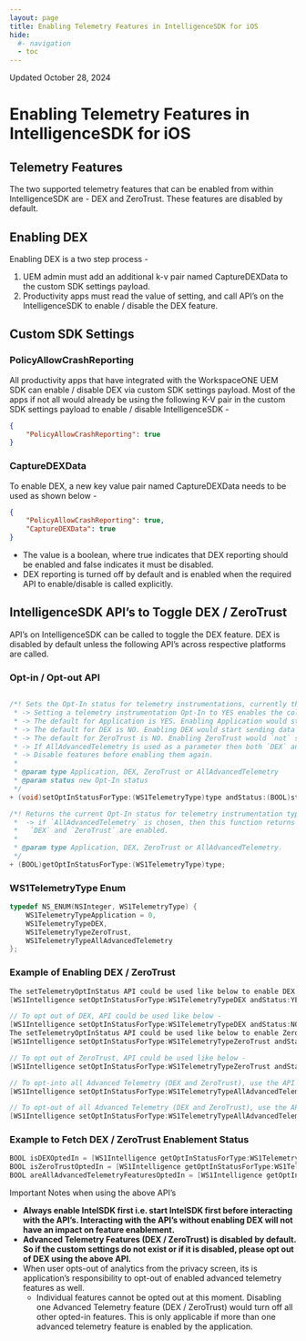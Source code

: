 ```yaml
---
layout: page
title: Enabling Telemetry Features in IntelligenceSDK for iOS
hide:
  #- navigation
  - toc
---
```


Updated October 28, 2024

# Enabling Telemetry Features in IntelligenceSDK for iOS

## Telemetry Features


The two supported telemetry features that can be enabled from within IntelligenceSDK are - DEX and ZeroTrust. These features are disabled by default.

## Enabling DEX

Enabling DEX is a two step process - 

1. UEM admin must add an additional k-v pair named CaptureDEXData to the custom SDK settings payload.
1. Productivity apps must read the value of setting, and call API’s on the IntelligenceSDK to enable / disable the DEX feature. 

## Custom SDK Settings

### PolicyAllowCrashReporting

All productivity apps that have integrated with the WorkspaceONE UEM SDK can enable / disable DEX via custom SDK settings payload. Most of the apps if not all would already be using the following K-V pair in the custom SDK settings payload to enable / disable IntelligenceSDK - 

```json
{ 
    "PolicyAllowCrashReporting": true
}
```

### CaptureDEXData

To enable DEX, a new key value pair named CaptureDEXData needs to be used as shown below - 

```JSON
{
    "PolicyAllowCrashReporting": true,
    "CaptureDEXData": true
}
```

- The value is a boolean, where true indicates that DEX reporting should be enabled and false indicates it must be disabled. 
- DEX reporting is turned off by default and is enabled when the required API to enable/disable is called explicitly. 


## IntelligenceSDK API’s to Toggle DEX / ZeroTrust

API’s on IntelligenceSDK can be called to toggle the DEX feature. DEX is disabled by default unless the following API’s across respective platforms are called.
 
### Opt-in / Opt-out API

```Objective-C

/*! Sets the Opt-In status for telemetry instrumentations, currently the options are Application, DEX,  ZeroTrust or AllAdvancedTelemetry.
 * -> Setting a telemetry instrumentation Opt-In to YES enables the collection of telemetry data.
 * -> The default for Application is YES. Enabling Application would start sending data to the Intelligence backend.
 * -> The default for DEX is NO. Enabling DEX would start sending data to the Intelligence backend.
 * -> The default for ZeroTrust is NO. Enabling ZeroTrust would `not` send data to the Intelligence backend.
 * -> If AllAdvancedTelemetry is used as a parameter then both `DEX` and `ZeroTrust` are enabled.
 * -> Disable features before enabling them again.
 *
 * @param type Application, DEX, ZeroTrust or AllAdvancedTelemetry
 * @param status new Opt-In status
 */
+ (void)setOptInStatusForType:(WS1TelemetryType)type andStatus:(BOOL)status;

/*! Returns the current Opt-In status for telemetry instrumentation type
 *  -> if `AllAdvancedTelemetry` is chosen, then this function returns true only if both
 *   `DEX` and `ZeroTrust` are enabled.
 *
 * @param type Application, DEX, ZeroTrust or AllAdvancedTelemetry.
 */
+ (BOOL)getOptInStatusForType:(WS1TelemetryType)type;
``` 

### WS1TelemetryType Enum


```Objective-C
typedef NS_ENUM(NSInteger, WS1TelemetryType) {
    WS1TelemetryTypeApplication = 0,
    WS1TelemetryTypeDEX,
    WS1TelemetryTypeZeroTrust,
    WS1TelemetryTypeAllAdvancedTelemetry
};
```
 
### Example of Enabling DEX / ZeroTrust

```Objective-C
The setTelemetryOptInStatus API could be used like below to enable DEX
[WS1Intelligence setOptInStatusForType:WS1TelemetryTypeDEX andStatus:YES];

// To opt out of DEX, API could be used like below - 
[WS1Intelligence setOptInStatusForType:WS1TelemetryTypeDEX andStatus:NO];
The setTelemetryOptInStatus API could be used like below to enable ZeroTrust
[WS1Intelligence setOptInStatusForType:WS1TelemetryTypeZeroTrust andStatus:YES];

// To opt out of ZeroTrust, API could be used like below - 
[WS1Intelligence setOptInStatusForType:WS1TelemetryTypeZeroTrust andStatus:NO];

// To opt-into all Advanced Telemetry (DEX and ZeroTrust), use the API like below - 
[WS1Intelligence setOptInStatusForType:WS1TelemetryTypeAllAdvancedTelemetry andStatus:YES];

// To opt-out of all Advanced Telemetry (DEX and ZeroTrust), use the API like below -
[WS1Intelligence setOptInStatusForType:WS1TelemetryTypeAllAdvancedTelemetry andStatus:NO];
```
 
### Example to Fetch DEX / ZeroTrust Enablement Status

```Objective-C
BOOL isDEXOptedIn = [WS1Intelligence getOptInStatusForType:WS1TelemetryTypeDEX];
BOOL isZeroTrustOptedIn = [WS1Intelligence getOptInStatusForType:WS1TelemetryTypeZeroTrust];
BOOL areAllAdvancedTelemetryFeaturesOptedIn = [WS1Intelligence getOptInStatusForType:WS1TelemetryTypeAllAdvancedTelemetry];
```

Important Notes when using the above API’s

- **Always enable IntelSDK first i.e. start IntelSDK first before interacting with the API’s. Interacting with the API’s without enabling DEX will not have an impact on feature enablement.**
- **Advanced Telemetry Features (DEX / ZeroTrust) is disabled by default. So if the custom settings do not exist or if it is disabled, please opt out of DEX using the above API.**
- When user opts-out of analytics from the privacy screen, its is application’s responsibility to opt-out of enabled advanced telemetry features as well.
    - Individual features cannot be opted out at this moment. Disabling one Advanced Telemetry feature (DEX / ZeroTrust) would turn off all other opted-in features. This is only applicable if more than one advanced telemetry feature is enabled by the application. 
 

